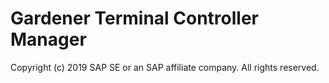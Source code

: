 # Gardener Terminal Controller Manager
Copyright (c) 2019 SAP SE or an SAP affiliate company. All rights reserved.
